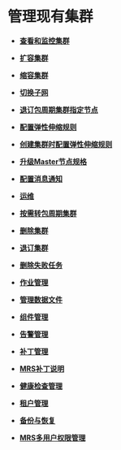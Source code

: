 # 管理现有集群<a name="mrs_01_0034"></a>

-   **[查看和监控集群](查看和监控集群.md)**  

-   **[扩容集群](扩容集群.md)**  

-   **[缩容集群](缩容集群.md)**  

-   **[切换子网](切换子网.md)**  

-   **[退订包周期集群指定节点](退订包周期集群指定节点.md)**  

-   **[配置弹性伸缩规则](配置弹性伸缩规则.md)**  

-   **[创建集群时配置弹性伸缩规则](创建集群时配置弹性伸缩规则.md)**  

-   **[升级Master节点规格](升级Master节点规格.md)**  

-   **[配置消息通知](配置消息通知.md)**  

-   **[运维](运维.md)**  

-   **[按需转包周期集群](按需转包周期集群.md)**  

-   **[删除集群](删除集群.md)**  

-   **[退订集群](退订集群.md)**  

-   **[删除失败任务](删除失败任务.md)**  

-   **[作业管理](作业管理.md)**  

-   **[管理数据文件](管理数据文件.md)**  

-   **[组件管理](组件管理.md)**  

-   **[告警管理](告警管理.md)**  

-   **[补丁管理](补丁管理.md)**  

-   **[MRS补丁说明](MRS补丁说明.md)**  

-   **[健康检查管理](健康检查管理.md)**  

-   **[租户管理](租户管理.md)**  

-   **[备份与恢复](备份与恢复.md)**  

-   **[MRS多用户权限管理](MRS多用户权限管理.md)**  


